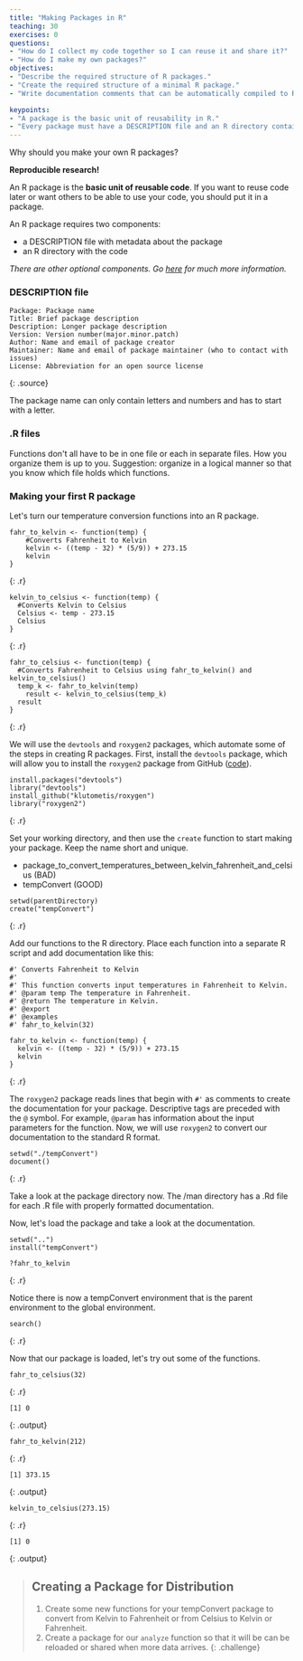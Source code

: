 ```yaml
---
title: "Making Packages in R"
teaching: 30
exercises: 0
questions:
- "How do I collect my code together so I can reuse it and share it?"
- "How do I make my own packages?"
objectives:
- "Describe the required structure of R packages."
- "Create the required structure of a minimal R package."
- "Write documentation comments that can be automatically compiled to R's native help and documentation format."

keypoints:
- "A package is the basic unit of reusability in R."
- "Every package must have a DESCRIPTION file and an R directory containing code."
---
```




Why should you make your own R packages?

**Reproducible research!**

An R package is the **basic unit of reusable code**.
If you want to reuse code later or want others to be able to use your code, you should put it in a package.

An R package requires two components:

*   a DESCRIPTION file with metadata about the package
*   an R directory with the code

*There are other optional components. Go [here][r-package-basics] for much more information.*

[r-package-basics]: http://adv-r.had.co.nz/Package-basics.html

### DESCRIPTION file

~~~
Package: Package name
Title: Brief package description
Description: Longer package description
Version: Version number(major.minor.patch)
Author: Name and email of package creator
Maintainer: Name and email of package maintainer (who to contact with issues)
License: Abbreviation for an open source license
~~~
{: .source}

The package name can only contain letters and numbers and has to start with a letter.

### .R files

Functions don't all have to be in one file or each in separate files.
How you organize them is up to you.
Suggestion: organize in a logical manner so that you know which file holds which functions.

### Making your first R package

Let's turn our temperature conversion functions into an R package.


~~~
fahr_to_kelvin <- function(temp) {
    #Converts Fahrenheit to Kelvin
    kelvin <- ((temp - 32) * (5/9)) + 273.15
    kelvin
}
~~~
{: .r}


~~~
kelvin_to_celsius <- function(temp) {
  #Converts Kelvin to Celsius
  Celsius <- temp - 273.15
  Celsius
}
~~~
{: .r}


~~~
fahr_to_celsius <- function(temp) {
  #Converts Fahrenheit to Celsius using fahr_to_kelvin() and kelvin_to_celsius()
  temp_k <- fahr_to_kelvin(temp)
	result <- kelvin_to_celsius(temp_k)
  result
}
~~~
{: .r}

We will use the `devtools` and `roxygen2` packages, which automate some of the steps in creating R packages.
First, install the `devtools` package, which will allow you to install the `roxygen2` package from GitHub ([code][]).

[code]: https://github.com/klutometis/roxygen


~~~
install.packages("devtools")
library("devtools")
install_github("klutometis/roxygen")
library("roxygen2")
~~~
{: .r}

Set your working directory, and then use the `create` function to start making your package.
Keep the name short and unique.
  - package_to_convert_temperatures_between_kelvin_fahrenheit_and_celsius (BAD)
  - tempConvert (GOOD)


~~~
setwd(parentDirectory)
create("tempConvert")
~~~
{: .r}

Add our functions to the R directory.
Place each function into a separate R script and add documentation like this:


~~~
#' Converts Fahrenheit to Kelvin
#'
#' This function converts input temperatures in Fahrenheit to Kelvin.
#' @param temp The temperature in Fahrenheit.
#' @return The temperature in Kelvin.
#' @export
#' @examples
#' fahr_to_kelvin(32)

fahr_to_kelvin <- function(temp) {
  kelvin <- ((temp - 32) * (5/9)) + 273.15
  kelvin
}
~~~
{: .r}

The `roxygen2` package reads lines that begin with `#'` as comments to create the documentation for your package.
Descriptive tags are preceded with the `@` symbol. For example, `@param` has information about the input parameters for the function.
Now, we will use `roxygen2` to convert our documentation to the standard R format.


~~~
setwd("./tempConvert")
document()
~~~
{: .r}

Take a look at the package directory now.
The /man directory has a .Rd file for each .R file with properly formatted documentation.

Now, let's load the package and take a look at the documentation.


~~~
setwd("..")
install("tempConvert")

?fahr_to_kelvin
~~~
{: .r}

Notice there is now a tempConvert environment that is the parent environment to the global environment.


~~~
search()
~~~
{: .r}

Now that our package is loaded, let's try out some of the functions.


~~~
fahr_to_celsius(32)
~~~
{: .r}



~~~
[1] 0
~~~
{: .output}



~~~
fahr_to_kelvin(212)
~~~
{: .r}



~~~
[1] 373.15
~~~
{: .output}



~~~
kelvin_to_celsius(273.15)
~~~
{: .r}



~~~
[1] 0
~~~
{: .output}

> ## Creating a Package for Distribution
>
> 1. Create some new functions for your tempConvert package to convert from Kelvin to Fahrenheit or from Celsius to Kelvin or Fahrenheit.
> 2. Create a package for our `analyze` function so that it will be can be reloaded or shared when more data arrives.
{: .challenge}
